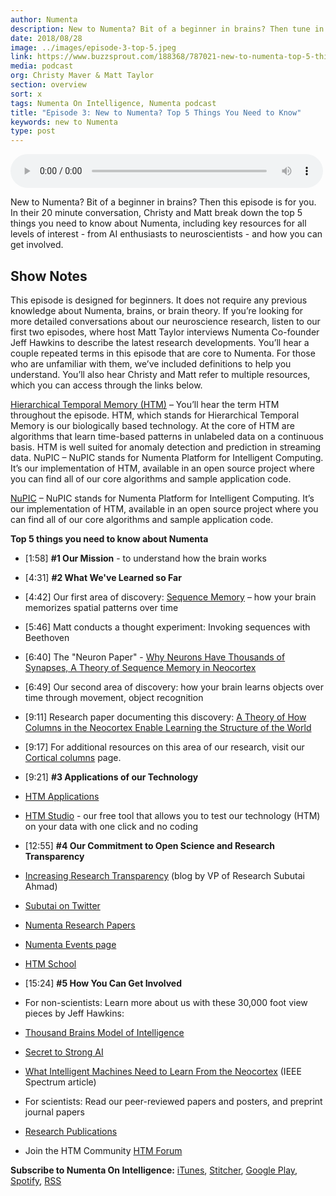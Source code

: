 ```yaml
---
author: Numenta
description: New to Numenta? Bit of a beginner in brains? Then tune in to this 20 minute conversation with Numenta On Intelligence Podcast hosts Christy Maver and Matt Taylor. They break down the top 5 things you need to know about Numenta, including key resources to learn more and how you can get involved.
date: 2018/08/28
image: ../images/episode-3-top-5.jpeg
link: https://www.buzzsprout.com/188368/787021-new-to-numenta-top-5-things-you-need-to-know
media: podcast
org: Christy Maver & Matt Taylor
section: overview
sort: x
tags: Numenta On Intelligence, Numenta podcast
title: "Episode 3: New to Numenta? Top 5 Things You Need to Know"
keywords: new to Numenta
type: post
---
```


<audio controls preload="metadata" style=" width:500px;"> <source src="https://www.buzzsprout.com/188368/787021-new-to-numenta-top-5-things-you-need-to-know" type="audio/mpeg">Your browser does not support the audio element. </audio>

New to Numenta? Bit of a beginner in brains? Then this episode is for you. In their 20 minute conversation, Christy and Matt break down the top 5 things you need to know about Numenta, including key resources for all levels of interest - from AI enthusiasts to neuroscientists - and how you can get involved.

## Show Notes

This episode is designed for beginners.  It does not require any previous knowledge about Numenta, brains, or brain theory.  If you’re looking for more detailed conversations about our neuroscience research, listen to our first two episodes, where host Matt Taylor interviews Numenta Co-founder Jeff Hawkins to describe the latest research developments.
You’ll hear a couple repeated terms in this episode that are core to Numenta.  For those who are unfamiliar with them, we’ve included definitions to help you understand.  You’ll also hear Christy and Matt refer to multiple resources, which you can access through the links below.

[Hierarchical Temporal Memory (HTM)](/machine-intelligence-technology/) – You’ll hear the term HTM throughout the episode. HTM, which stands for Hierarchical Temporal Memory is our biologically based technology. At the core of HTM are algorithms that learn time-based patterns in unlabeled data on a continuous basis. HTM is well suited for anomaly detection and prediction in streaming data.
NuPIC – NuPIC stands for Numenta Platform for Intelligent Computing. It’s our implementation of HTM, available in an open source project where you can find all of our core algorithms and sample application code.  

[NuPIC](https://github.com/numenta/nupic) – NuPIC stands for Numenta Platform for Intelligent Computing. It’s our implementation of HTM, available in an open source project where you can find all of our core algorithms and sample application code.  

**Top 5 things you need to know about Numenta**
*	[1:58] **#1 Our Mission** - to understand how the brain works
*	[4:31] **#2 What We've Learned so Far**
* [4:42] Our first area of discovery: [Sequence Memory](/neuroscience-research/sequence-learning/) – how your brain memorizes spatial patterns over time
* [5:46] Matt conducts a thought experiment: Invoking sequences with Beethoven
*	[6:40] The "Neuron Paper" - [Why Neurons Have Thousands of Synapses, A Theory of Sequence Memory in Neocortex](/neuroscience-research/research-publications/papers/why-neurons-have-thousands-of-synapses-theory-of-sequence-memory-in-neocortex/)
* [6:49] Our second area of discovery: how your brain learns objects over time through movement, object recognition
* [9:11] Research paper documenting this discovery: [A Theory of How Columns in the Neocortex Enable Learning the Structure of the World](/neuroscience-research/research-publications/papers/a-theory-of-how-columns-in-the-neocortex-enable-learning-the-structure-of-the-world/)
* [9:17] For additional resources on this area of our research, visit our [Cortical columns](/neuroscience-research/cortical-columns/) page.
* [9:21] **#3 Applications of our Technology**
* [HTM Applications](/machine-intelligence-technology/applications/)
* [HTM Studio](/machine-intelligence-technology/htm-studio/) - our free tool that allows you to test our technology (HTM) on your data with one click and no coding
* [12:55] **#4 Our Commitment to Open Science and Research Transparency**
* [Increasing Research Transparency](/blog/2014/09/17/increasing-research-transparency/) (blog by VP of Research Subutai Ahmad)
*	[Subutai on Twitter](https://twitter.com/SubutaiAhmad)
*	[Numenta Research Papers](/neuroscience-research/research-publications/papers/a-theory-of-how-columns-in-the-neocortex-enable-learning-the-structure-of-the-world/)
*	[Numenta Events page](/company/events/)
*	[HTM School](https://numenta.org/htm-school/)
* [15:24] **#5 How You Can Get Involved**
* For non-scientists: Learn more about us with these 30,000 foot view pieces by Jeff Hawkins:
* [Thousand Brains Model of Intelligence](/blog/2018/03/19/thousand-brains-model-of-intelligence/)
* [Secret to Strong AI](/blog/2017/11/14/secret-to-strong-ai/)
* [What Intelligent Machines Need to Learn From the Neocortex](https://spectrum.ieee.org/computing/software/what-intelligent-machines-need-to-learn-from-the-neocortex) (IEEE Spectrum article)

* For scientists: Read our peer-reviewed papers and posters, and preprint journal papers
* [Research Publications](https://numenta.com/neuroscience-research/research-publications/)
* Join the HTM Community
[HTM Forum](https://discourse.numenta.org/)


**Subscribe to Numenta On Intelligence:**  [iTunes](https://itunes.apple.com/us/podcast/numenta-on-intelligence/id1406940219), [Stitcher](https://www.stitcher.com/podcast/numenta-on-intelligence), [Google Play](https://play.google.com/music/listen?u=1#/ps/Iso5mnblc5aksx4k6etlz5243se), [Spotify](https://open.spotify.com/show/1vH1TuF6HR51D4rYAfF7aT?si=zqpeFHAKRc6H7s9fsabukg), [RSS](https://feeds.buzzsprout.com/188368.rss)

